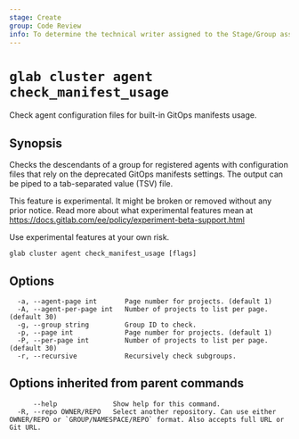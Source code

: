 ```yaml
---
stage: Create
group: Code Review
info: To determine the technical writer assigned to the Stage/Group associated with this page, see https://about.gitlab.com/handbook/product/ux/technical-writing/#assignments
---
```


<!--
This documentation is auto generated by a script.
Please do not edit this file directly. Run `make gen-docs` instead.
-->

# `glab cluster agent check_manifest_usage`

Check agent configuration files for built-in GitOps manifests usage.

## Synopsis

Checks the descendants of a group for registered agents with configuration files that rely on the deprecated GitOps manifests settings.
The output can be piped to a tab-separated value (TSV) file.

This feature is experimental. It might be broken or removed without any prior notice.
Read more about what experimental features mean at
<https://docs.gitlab.com/ee/policy/experiment-beta-support.html>

Use experimental features at your own risk.

```plaintext
glab cluster agent check_manifest_usage [flags]
```

## Options

```plaintext
  -a, --agent-page int       Page number for projects. (default 1)
  -A, --agent-per-page int   Number of projects to list per page. (default 30)
  -g, --group string         Group ID to check.
  -p, --page int             Page number for projects. (default 1)
  -P, --per-page int         Number of projects to list per page. (default 30)
  -r, --recursive            Recursively check subgroups.
```

## Options inherited from parent commands

```plaintext
      --help              Show help for this command.
  -R, --repo OWNER/REPO   Select another repository. Can use either OWNER/REPO or `GROUP/NAMESPACE/REPO` format. Also accepts full URL or Git URL.
```

